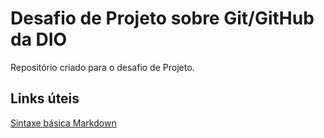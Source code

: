 # Desafio de Projeto sobre Git/GitHub da DIO
Repositório criado para o desafio de Projeto.

## Links úteis
[Sintaxe básica Markdown](https://www.markdownguide.org/basic-syntax/)
